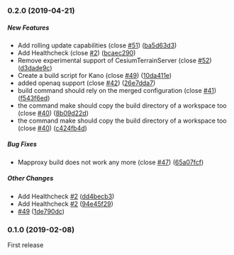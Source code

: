 ### 0.2.0 (2019-04-21)

##### New Features

*  Add rolling update capabilities (close [#51](https://github.com/kalisio/kargo/pull/51)) ([ba5d63d3](https://github.com/kalisio/kargo/commit/ba5d63d31773f53f70020b63bc777a0154aaff00))
*  Add Healthcheck (close [#2](https://github.com/kalisio/kargo/pull/2)) ([bcaec290](https://github.com/kalisio/kargo/commit/bcaec29061e770014125eed1cdb655e3391356b9))
*  Remove experimental support of CesiumTerrainServer (close [#52](https://github.com/kalisio/kargo/pull/52)) ([d3dade9c](https://github.com/kalisio/kargo/commit/d3dade9c0730158b1154733bd094a9cae37911a6))
*  Create a build script for Kano (close [#49](https://github.com/kalisio/kargo/pull/49)) ([10da411e](https://github.com/kalisio/kargo/commit/10da411e0675756c9846a7fbf5c6c9288d50cebd))
*  added openaq support (close [#42](https://github.com/kalisio/kargo/pull/42)) ([26e7dda7](https://github.com/kalisio/kargo/commit/26e7dda7892d444eac95c7b879be698f9da73b2c))
*  build command should rely on the merged configuration (close [#41](https://github.com/kalisio/kargo/pull/41)) ([f543f6ed](https://github.com/kalisio/kargo/commit/f543f6ed97a3baf547541bf5c739bd5abb39cff1))
*  the command make should copy the build directory of a workspace too (close [#40](https://github.com/kalisio/kargo/pull/40)) ([8b09d22d](https://github.com/kalisio/kargo/commit/8b09d22d580d9bc416c36213c8da7ba4b6a30346))
*  the command make should copy the build directory of a workspace too (close [#40](https://github.com/kalisio/kargo/pull/40)) ([c424fb4d](https://github.com/kalisio/kargo/commit/c424fb4d406877692563eac6cdda6718212a8034))

##### Bug Fixes

*  Mapproxy build does not work any more (close [#47](https://github.com/kalisio/kargo/pull/47)) ([65a07fcf](https://github.com/kalisio/kargo/commit/65a07fcf60fd0d649913633587ed569259cecf63))

##### Other Changes

*  Add Healthcheck [#2](https://github.com/kalisio/kargo/pull/2) ([dd4becb3](https://github.com/kalisio/kargo/commit/dd4becb308f12f414917a9af84d2fe88fde246c1))
*  Add Healthcheck [#2](https://github.com/kalisio/kargo/pull/2) ([94e45f29](https://github.com/kalisio/kargo/commit/94e45f291803f5b287b19fd37e3f70126dc86165))
*  [#49](https://github.com/kalisio/kargo/pull/49) ([1de790dc](https://github.com/kalisio/kargo/commit/1de790dcb609f3d8b5bfe8a27b49a09a7238dff4))

### 0.1.0 (2019-02-08)

First release


